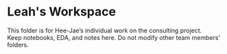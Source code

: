 # Leah's Workspace

This folder is for Hee-Jae’s individual work on the consulting project.  
Keep notebooks, EDA, and notes here. Do not modify other team members’ folders.